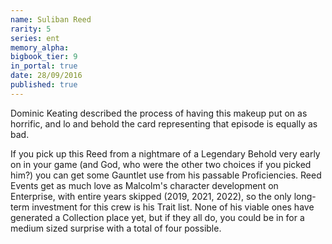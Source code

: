```yaml
---
name: Suliban Reed
rarity: 5
series: ent
memory_alpha:
bigbook_tier: 9
in_portal: true
date: 28/09/2016
published: true
---
```


Dominic Keating described the process of having this makeup put on as horrific, and lo and behold the card representing that episode is equally as bad. 

If you pick up this Reed from a nightmare of a Legendary Behold very early on in your game (and God, who were the other two choices if you picked him?) you can get some Gauntlet use from his passable Proficiencies. Reed Events get as much love as Malcolm's character development on Enterprise, with entire years skipped (2019, 2021, 2022), so the only long-term investment for this crew is his Trait list. None of his viable ones have generated a Collection place yet, but if they all do, you could be in for a medium sized surprise with a total of four possible.
